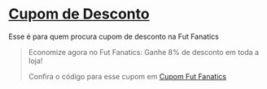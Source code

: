 # [Cupom de Desconto](https://github.com/CupomDeDesconto/Promocoes/blob/main/README.md)
Esse é para quem procura cupom de desconto na Fut Fanatics
<blockquote cite="https://asasdodesconto.com/desconto/economize-agora-no-fut-fanatics-ganhe-8-de-desconto-em-toda-a-loja-2173599"><p>Economize agora no Fut Fanatics: Ganhe 8% de desconto em toda a loja!</p><footer>Confira o código para esse cupom em <a href="https://asasdodesconto.com/desconto/economize-agora-no-fut-fanatics-ganhe-8-de-desconto-em-toda-a-loja-2173599">Cupom Fut Fanatics</a></footer></blockquote>